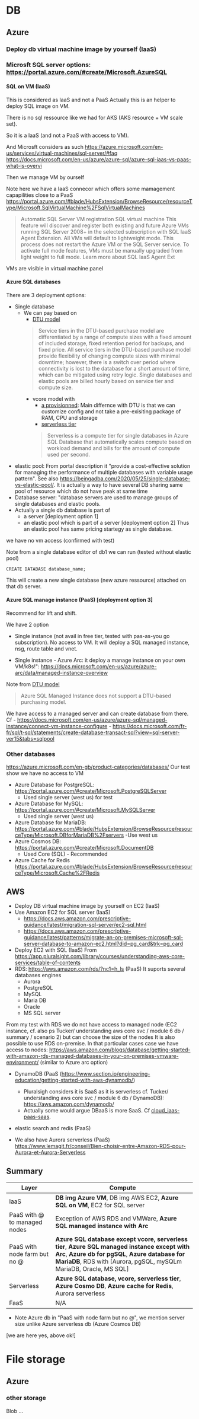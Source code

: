 # DB

## Azure

### Deploy db virtual machine image by yourself (IaaS)

### Microsft SQL server options: https://portal.azure.com/#create/Microsoft.AzureSQL

#### SQL on VM (IaaS)

This is considered as IaaS and not a PaaS
Actually this is an helper to deploy SQL image on VM.

There is no sql ressource like we had for AKS (AKS resource + VM scale set).

So it is a IaaS (and not a PaaS with access to VM).

And Microsft considers as such https://azure.microsoft.com/en-us/services/virtual-machines/sql-server/#faq
https://docs.microsoft.com/en-us/azure/azure-sql/azure-sql-iaas-vs-paas-what-is-overvi

Then we manage VM by ourself

Note here we have a IaaS connecor which offers some mamagement capapilities close to a PaaS
https://portal.azure.com/#blade/HubsExtension/BrowseResource/resourceType/Microsoft.SqlVirtualMachine%2FSqlVirtualMachines
> Automatic SQL Server VM registration
> SQL virtual machine
> This feature will discover and register both existing and future Azure VMs running SQL Server 2008+ in the selected subscription with SQL IaaS Agent Extension. All VMs will default to lightweight mode. This process does not restart the Azure VM or the SQL Server service. 
> To activate full mode features, VMs must be manually upgraded from light weight to full mode. Learn more about SQL IaaS Agent Ext

VMs are visible in virtual machine panel

#### Azure SQL databases

There are 3 deployment options:


- Single database
    - We can pay based on 
        - [DTU model](https://docs.microsoft.com/en-us/azure/azure-sql/database/service-tiers-dtu) 
        > Service tiers in the DTU-based purchase model are differentiated by a range of compute sizes with a fixed amount of included storage, fixed retention period for backups, and fixed price. All service tiers in the DTU-based purchase model provide flexibility of changing compute sizes with minimal downtime; however, there is a switch over period where connectivity is lost to the database for a short amount of time, which can be mitigated using retry logic. Single databases and elastic pools are billed hourly based on service tier and compute size.
        -  vcore model with 
            - [a provisionned](https://docs.microsoft.com/en-us/azure/azure-sql/database/service-tiers-sql-database-vcore): Main differnce with DTU is that we can customize config and not take a pre-exisiting package of RAM, CPU and storage 
            - [serverless tier](https://docs.microsoft.com/en-us/azure/azure-sql/database/serverless-tier-overview)
            > Serverless is a compute tier for single databases in Azure SQL Database that automatically scales compute based on workload demand and bills for the amount of compute used per second.
- elastic pool: From portal description it "provide a cost-effective solution for managing the performance of multiple databases with variable usage pattern". See also https://beingadba.com/2020/05/25/single-database-vs-elastic-pool/. It is actually a way to have several DB sharing same pool of resource which do not have peak at same time
- Database server: "database servers are used to manage groups of single databases and elastic pools. 
- Actually a single db database is part of
    - a server [deployment option 1]
    - an elastic pool which is part of a server [deployment option 2] 
    Thus an elastic pool has same pricing startegy as single database.

we have no vm access (confirmed with test)

Note from a single database editor of db1 we can run (tested without elastic pool)

````
CREATE DATABASE database_name;
````
This will create a new single database  (new azure ressource) attached on that db server.

#### Azure SQL manage instance (PaaS) [deployment option 3]

Recommend for lift and shift.

We have 2 option

- Single instance (not avail in free tier, tested with pas-as-you go subscription). No access to VM. It will deploy a SQL managed instance, nsg, route table and vnet.

- Single instance - Azure Arc: it deploy a manage instance on your own VM/k8s!": https://docs.microsoft.com/en-us/azure/azure-arc/data/managed-instance-overview



Note from [DTU model](https://docs.microsoft.com/en-us/azure/azure-sql/database/service-tiers-dtu) 
> Azure SQL Managed Instance does not support a DTU-based purchasing model.

We have access to a managed server and can create database from there. Cf
    - https://docs.microsoft.com/en-us/azure/azure-sql/managed-instance/connect-vm-instance-configure
    - https://docs.microsoft.com/fr-fr/sql/t-sql/statements/create-database-transact-sql?view=sql-server-ver15&tabs=sqlpool


### Other databases

https://azure.microsoft.com/en-gb/product-categories/databases/
Our test show we have no access to VM


- Azure Database for PostgreSQL: https://portal.azure.com/#create/Microsoft.PostgreSQLServer
    - Used single server (west us) for test
- Azure Database for MySQL: https://portal.azure.com/#create/Microsoft.MySQLServer
    - Used single server (west us)
- Azure Database for MariaDB: https://portal.azure.com/#blade/HubsExtension/BrowseResource/resourceType/Microsoft.DBforMariaDB%2Fservers
    -Use west us
- Azure Cosmos DB: https://portal.azure.com/#create/Microsoft.DocumentDB
    - Used Core (SQL) - Recommended
- Azure Cache for Redis
https://portal.azure.com/#blade/HubsExtension/BrowseResource/resourceType/Microsoft.Cache%2FRedis


## AWS 

- Deploy DB virtual machine image by yourself on EC2 (IaaS)
- Use Amazon EC2 for SQL server (IaaS)
    - https://docs.aws.amazon.com/prescriptive-guidance/latest/migration-sql-server/ec2-sql.html
    - https://docs.aws.amazon.com/prescriptive-guidance/latest/patterns/migrate-an-on-premises-microsoft-sql-server-database-to-amazon-ec2.html?did=pg_card&trk=pg_card
- Deploy EC2 with SQL (IaaS)
From https://app.pluralsight.com/library/courses/understanding-aws-core-services/table-of-contents 
- RDS: https://aws.amazon.com/rds/?nc1=h_ls (PaaS)
It suports  several databases engines
    - Aurora
    - PostgreSQL
    - MySQL
    - Maria DB
    - Oracle 
    - MS SQL server

From my test with RDS we do not have access to managed node (EC2 instance, cf. also ps Tucker/ understanding aws core svc /  module 6 db / summary / scenario 2) but can choose the size of the nodes
It is also possible to use RDS on-premise. In that particular cases case we have access to nodes:
https://aws.amazon.com/blogs/database/getting-started-with-amazon-rds-managed-databases-in-your-on-premises-vmware-environment/ (similar to Azure arc option)
- DynamoDB  (PaaS (https://www.section.io/engineering-education/getting-started-with-aws-dynamodb/)
    - Pluralsigh considers it is SaaS as it is serverless cf. Tucker/ understanding aws core svc /  module 6 db / DynamoDB): https://aws.amazon.com/dynamodb/
    - Actually some would argue DBaaS is more SaaS. Cf [cloud_iaas-paas-saas](./cloud_iaas-paas-saas.md#DBaaS).

- elastic search and redis (PaaS)
- We also have Aurora serverless (PaaS)
https://www.lemagit.fr/conseil/Bien-choisir-entre-Amazon-RDS-pour-Aurora-et-Aurora-Serverless

## Summary


| Layer                       | Compute                                                                      |
| --------------------------- | --------------------------------------------------------------------------   |
| IaaS                        | **DB img Azure VM**, DB img AWS EC2, **Azure SQL on VM**, EC2 for SQL server |
| PaaS with @ to managed nodes| Exception of AWS RDS and VMWare, **Azure SQL managed instance with Arc**     |
| PaaS with node farm but no @| **Azure SQL database except vcore, serverless tier**, **Azure SQL managed instance except with Arc**, **Azure db for pgSQL**, **Azure database for MariaDB**, RDS with [Aurora, pgSQL, mySQLm MariaDB, Oracle, MS SQL]|                                         
| Serverless                  | **Azure SQL database, vcore, serverless tier**, **Azure Cosmo DB**, **Azure cache for Redis**, Aurora serverless            |
| FaaS                        | N/A                                                                   |                                    

- Note Azure db in "PaaS with node farm but no @", we mention server size unlike Azure serverless db (Azure Cosmos DB)


<!-- Compliant AZ900 book -->
[we are here yes, above ok!]
# File storage

## Azure 

### other storage

Blob ...
